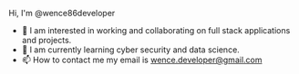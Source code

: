 Hi, I'm @wence86developer
- 👀 I am interested in working and collaborating on full stack applications and projects.
- 🌱 I am currently learning cyber security and data science.
- 📫 How to contact me my email is wence.developer@gmail.com

